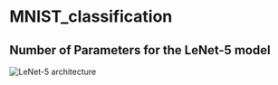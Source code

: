# MNIST_classification

## Number of Parameters for the LeNet-5 model

![LeNet-5 architecture](https://github.com/beyzakebeli/MNIST_classification/assets/92715108/f107594b-a074-45a6-ae87-6eb9d01f5587)
